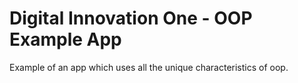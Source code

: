 # Digital Innovation One - OOP Example App

Example of an app which uses all the unique characteristics of oop.